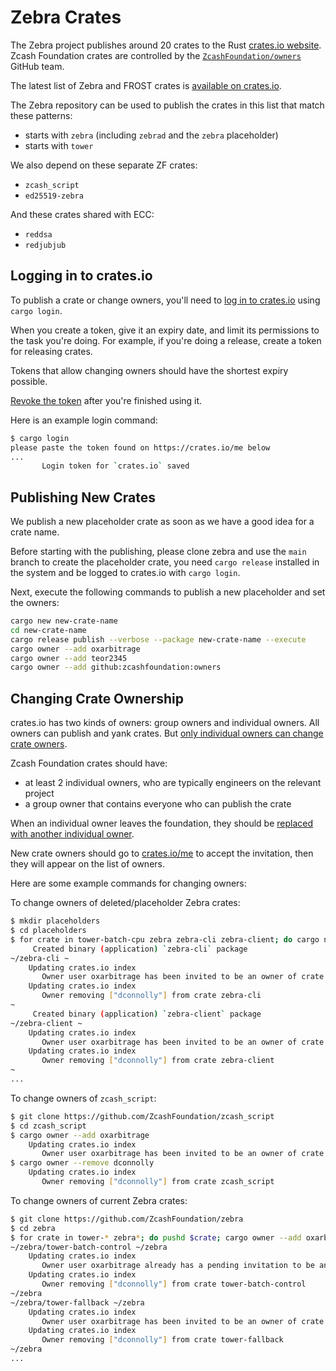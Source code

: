 # Zebra Crates

The Zebra project publishes around 20 crates to the Rust [crates.io website](https://crates.io).
Zcash Foundation crates are controlled by the [`ZcashFoundation/owners`](https://github.com/orgs/ZcashFoundation/teams/owners) GitHub team.

The latest list of Zebra and FROST crates is [available on crates.io](https://crates.io/teams/github:zcashfoundation:owners).

The Zebra repository can be used to publish the crates in this list that match these patterns:
- starts with `zebra` (including `zebrad` and the `zebra` placeholder)
- starts with `tower`

We also depend on these separate ZF crates: 
- `zcash_script`
- `ed25519-zebra`

And these crates shared with ECC:
- `reddsa`
- `redjubjub`

## Logging in to crates.io

To publish a crate or change owners, you'll need to [log in to crates.io](https://doc.rust-lang.org/cargo/reference/publishing.html#before-your-first-publish) using `cargo login`.

When you create a token, give it an expiry date, and limit its permissions to the task you're doing. For example, if you're doing a release, create a token for releasing crates.

Tokens that allow changing owners should have the shortest expiry possible.

[Revoke the token](https://crates.io/me) after you're finished using it.

Here is an example login command:
```sh
$ cargo login
please paste the token found on https://crates.io/me below
...
       Login token for `crates.io` saved
```

## Publishing New Crates

We publish a new placeholder crate as soon as we have a good idea for a crate name.

Before starting with the publishing, please clone zebra and use the `main` branch to create the placeholder crate, you need `cargo release` installed in the system and be logged to crates.io with `cargo login`.

Next, execute the following commands to publish a new placeholder and set the owners:
```sh
cargo new new-crate-name
cd new-crate-name
cargo release publish --verbose --package new-crate-name --execute
cargo owner --add oxarbitrage
cargo owner --add teor2345
cargo owner --add github:zcashfoundation:owners
```

## Changing Crate Ownership

crates.io has two kinds of owners: group owners and individual owners. All owners can publish and yank crates.
But [only individual owners can change crate owners](https://doc.rust-lang.org/cargo/reference/publishing.html#cargo-owner).

Zcash Foundation crates should have:
- at least 2 individual owners, who are typically engineers on the relevant project
- a group owner that contains everyone who can publish the crate

When an individual owner leaves the foundation, they should be [replaced with another individual owner](https://doc.rust-lang.org/cargo/reference/publishing.html#cargo-owner).

New crate owners should go to [crates.io/me](https://crates.io/me) to accept the invitation, then they will appear on the list of owners.

Here are some example commands for changing owners:

To change owners of deleted/placeholder Zebra crates:
```sh
$ mkdir placeholders
$ cd placeholders
$ for crate in tower-batch-cpu zebra zebra-cli zebra-client; do cargo new $crate; pushd $crate; cargo owner --add oxarbitrage; cargo owner --remove dconnolly; popd; done
     Created binary (application) `zebra-cli` package
~/zebra-cli ~
    Updating crates.io index
       Owner user oxarbitrage has been invited to be an owner of crate zebra-cli
    Updating crates.io index
       Owner removing ["dconnolly"] from crate zebra-cli
~
     Created binary (application) `zebra-client` package
~/zebra-client ~
    Updating crates.io index
       Owner user oxarbitrage has been invited to be an owner of crate zebra-client
    Updating crates.io index
       Owner removing ["dconnolly"] from crate zebra-client
~
...
```

To change owners of `zcash_script`:
```sh
$ git clone https://github.com/ZcashFoundation/zcash_script
$ cd zcash_script
$ cargo owner --add oxarbitrage
    Updating crates.io index
       Owner user oxarbitrage has been invited to be an owner of crate zcash_script
$ cargo owner --remove dconnolly
    Updating crates.io index
       Owner removing ["dconnolly"] from crate zcash_script
```

To change owners of current Zebra crates:
```sh
$ git clone https://github.com/ZcashFoundation/zebra
$ cd zebra
$ for crate in tower-* zebra*; do pushd $crate; cargo owner --add oxarbitrage; cargo owner --remove dconnolly; popd; done
~/zebra/tower-batch-control ~/zebra
    Updating crates.io index
       Owner user oxarbitrage already has a pending invitation to be an owner of crate tower-batch-control
    Updating crates.io index
       Owner removing ["dconnolly"] from crate tower-batch-control
~/zebra
~/zebra/tower-fallback ~/zebra
    Updating crates.io index
       Owner user oxarbitrage has been invited to be an owner of crate tower-fallback
    Updating crates.io index
       Owner removing ["dconnolly"] from crate tower-fallback
~/zebra
...
```
